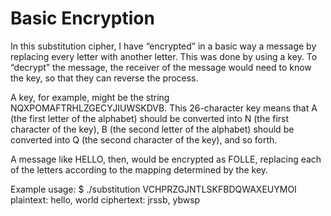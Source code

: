 # Basic Encryption

In this substitution cipher, I have “encrypted” in a basic way a message by replacing every letter with another letter. This was done by using a key. To “decrypt” the message, the receiver of the message would need to know the key, so that they can reverse the process.

A key, for example, might be the string NQXPOMAFTRHLZGECYJIUWSKDVB. This 26-character key means that A (the first letter of the alphabet) should be converted into N (the first character of the key), B (the second letter of the alphabet) should be converted into Q (the second character of the key), and so forth.

A message like HELLO, then, would be encrypted as FOLLE, replacing each of the letters according to the mapping determined by the key.


Example usage:
$ ./substitution VCHPRZGJNTLSKFBDQWAXEUYMOI
plaintext:  hello, world
ciphertext: jrssb, ybwsp
